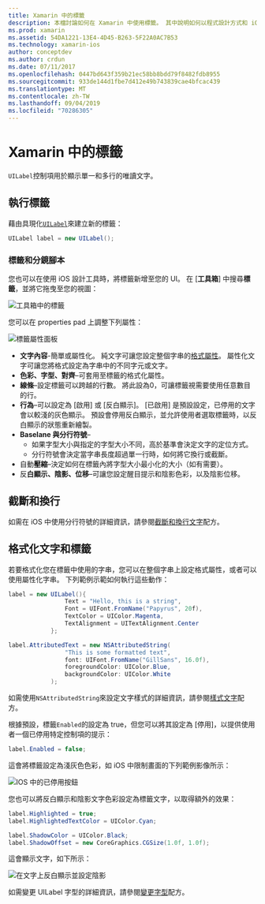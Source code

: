 ```yaml
---
title: Xamarin 中的標籤
description: 本檔討論如何在 Xamarin 中使用標籤。 其中說明如何以程式設計方式和 iOS 設計工具建立標籤。
ms.prod: xamarin
ms.assetid: 54DA1221-13E4-4D45-B263-5F22A0AC7B53
ms.technology: xamarin-ios
author: conceptdev
ms.author: crdun
ms.date: 07/11/2017
ms.openlocfilehash: 0447bd643f359b21ec58bb8bdd79f8482fdb8955
ms.sourcegitcommit: 933de144d1fbe7d412e49b743839cae4bfcac439
ms.translationtype: MT
ms.contentlocale: zh-TW
ms.lasthandoff: 09/04/2019
ms.locfileid: "70286305"
---
```

# <a name="labels-in-xamarinios"></a>Xamarin 中的標籤

`UILabel`控制項用於顯示單一和多行的唯讀文字。

## <a name="implementing-a-label"></a>執行標籤

藉由具現化[`UILabel`](xref:UIKit.UILabel)來建立新的標籤：

```csharp
UILabel label = new UILabel();
```

### <a name="labels-and-storyboards"></a>標籤和分鏡腳本

您也可以在使用 iOS 設計工具時，將標籤新增至您的 UI。 在 [**工具箱**] 中搜尋**標籤**，並將它拖曳至您的視圖：

![工具箱中的標籤](labels-images/image3.png)

您可以在 properties pad 上調整下列屬性：

![標籤屬性面板](labels-images/image2.png)

- **文字內容**-簡單或屬性化。 純文字可讓您設定整個字串的[格式屬性](#Formatting_Text_and_Label)。 屬性化文字可讓您將格式設定為字串中的不同字元或文字。
- **色彩、字型、對齊**–可套用至標籤的格式化屬性。
- **線條**–設定標籤可以跨越的行數。 將此設為0，可讓標籤視需要使用任意數目的行。
- **行為**–可以設定為 [啟用] 或 [反白顯示]。 [已啟用] 是預設設定，已停用的文字會以較淺的灰色顯示。 預設會停用反白顯示，並允許使用者選取標籤時，以反白顯示的狀態重新繪製。
- **Baselane 與分行符號**–
  - 如果字型大小與指定的字型大小不同，高於基準會決定文字的定位方式。
  - 分行符號會決定當字串長度超過單一行時，如何將它換行或截斷。
- 自動**壓縮**–決定如何在標籤內將字型大小最小化的大小（如有需要）。
- 反**白顯示、陰影、位移**–可讓您設定醒目提示和陰影色彩，以及陰影位移。

## <a name="truncating-and-wrapping"></a>截斷和換行

如需在 iOS 中使用分行符號的詳細資訊，請參閱[截斷和換行文字](https://github.com/xamarin/recipes/tree/master/Recipes/ios/standard_controls/labels/uilabel-truncate-wrap-text)配方。

<a name="Formatting_Text_and_Label"/>

## <a name="formatting-text-and-label"></a>格式化文字和標籤

若要格式化您在標籤中使用的字串，您可以在整個字串上設定格式屬性，或者可以使用屬性化字串。 下列範例示範如何執行這些動作：

```csharp
label = new UILabel(){
                Text = "Hello, this is a string",
                Font = UIFont.FromName("Papyrus", 20f),
                TextColor = UIColor.Magenta,
                TextAlignment = UITextAlignment.Center
            };
```

```csharp
label.AttributedText = new NSAttributedString(
                "This is some formatted text",
                font: UIFont.FromName("GillSans", 16.0f),
                foregroundColor: UIColor.Blue,
                backgroundColor: UIColor.White
            );
```

如需使用`NSAttributedString`來設定文字樣式的詳細資訊，請參閱[樣式文字](https://github.com/xamarin/recipes/tree/master/Recipes/ios/standard_controls/text_field/style_text)配方。

根據預設，標籤`Enabled`的設定為 true，但您可以將其設定為 [停用]，以提供使用者一個已停用特定控制項的提示：

```csharp
label.Enabled = false;
```

這會將標籤設定為淺灰色色彩，如 iOS 中限制畫面的下列範例影像所示：

![IOS 中的已停用按鈕](labels-images/image1.png)

您也可以將反白顯示和陰影文字色彩設定為標籤文字，以取得額外的效果：

```csharp
label.Highlighted = true;
label.HighlightedTextColor = UIColor.Cyan;

label.ShadowColor = UIColor.Black;
label.ShadowOffset = new CoreGraphics.CGSize(1.0f, 1.0f);
```

這會顯示文字，如下所示：

![在文字上反白顯示並設定陰影](labels-images/image4.png)

如需變更 UILabel 字型的詳細資訊，請參閱[變更字型](https://github.com/xamarin/recipes/tree/master/Recipes/ios/standard_controls/labels/change_the_font)配方。





